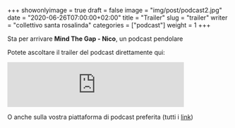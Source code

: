 +++
showonlyimage = true
draft = false
image = "img/post/podcast2.jpg"
date = "2020-06-26T07:00:00+02:00"
title = "Trailer"
slug = "trailer"
writer = "collettivo santa rosalinda"
categories = ["podcast"]
weight = 1
+++

Sta per arrivare **Mind The Gap - Nico**, un podcast pendolare

<!--more-->

Potete ascoltare il trailer del podcast direttamente qui:

<iframe src="https://anchor.fm/made-by-human-race/embed/episodes/MIND-THE-GAP---NICO-0-trailer-efktol/a-a2gm0uc" height="102px" width="400px" frameborder="0" scrolling="no"></iframe>

O anche sulla vostra piattaforma di podcast preferita (tutti i <a href="/ascolta/">link</a>)
